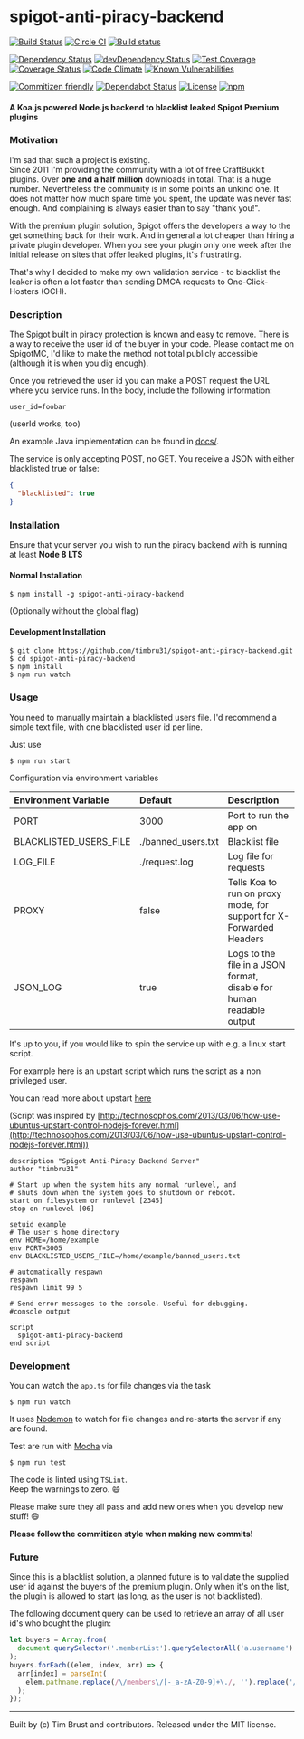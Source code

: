 # spigot-anti-piracy-backend

[![Build Status](https://travis-ci.org/timbru31/spigot-anti-piracy-backend.svg?branch=master)](https://travis-ci.org/timbru31/spigot-anti-piracy-backend)
[![Circle CI](https://img.shields.io/circleci/project/timbru31/spigot-anti-piracy-backend.svg)](https://circleci.com/gh/timbru31/spigot-anti-piracy-backend)
[![Build status](https://ci.appveyor.com/api/projects/status/asl8iebx2n19kv4y?svg=true)](https://ci.appveyor.com/project/timbru31/spigot-anti-piracy-backend)

[![Dependency Status](https://david-dm.org/timbru31/spigot-anti-piracy-backend.svg)](https://david-dm.org/timbru31/spigot-anti-piracy-backend)
[![devDependency Status](https://david-dm.org/timbru31/spigot-anti-piracy-backend/dev-status.svg)](https://david-dm.org/timbru31/spigot-anti-piracy-backend#info=devDependencies)
[![Test Coverage](https://codeclimate.com/github/timbru31/spigot-anti-piracy-backend/badges/coverage.svg)](https://codeclimate.com/github/timbru31/spigot-anti-piracy-backend/coverage)
[![Coverage Status](https://coveralls.io/repos/github/timbru31/spigot-anti-piracy-backend/badge.svg?branch=master)](https://coveralls.io/github/timbru31/spigot-anti-piracy-backend?branch=master)
[![Code Climate](https://codeclimate.com/github/timbru31/spigot-anti-piracy-backend/badges/gpa.svg)](https://codeclimate.com/github/timbru31/spigot-anti-piracy-backend)
[![Known Vulnerabilities](https://snyk.io/test/github/timbru31/spigot-anti-piracy-backend/badge.svg)](https://snyk.io/test/github/timbru31/spigot-anti-piracy-backend)

[![Commitizen friendly](https://img.shields.io/badge/commitizen-friendly-brightgreen.svg)](https://commitizen.github.io/cz-cli/)
[![Dependabot Status](https://api.dependabot.com/badges/status?host=github&repo=timbru31/spigot-anti-piracy-backend)](https://dependabot.com)
[![License](https://img.shields.io/badge/License-MIT-blue.svg)](LICENSE)
[![npm](https://img.shields.io/npm/v/spigot-anti-piracy-backend.svg)](https://www.npmjs.com/package/spigot-anti-piracy-backend)

#### A Koa.js powered Node.js backend to blacklist leaked Spigot Premium plugins

### Motivation

I'm sad that such a project is existing.  
Since 2011 I'm providing the community with a lot of free CraftBukkit plugins.
Over **one and a half million** downloads in total. That is a huge number.
Nevertheless the community is in some points an unkind one.
It does not matter how much spare time you spent, the update was never fast enough. And complaining is always easier than to say "thank you!".

With the premium plugin solution, Spigot offers the developers a way to the get something back for their work.
And in general a lot cheaper than hiring a private plugin developer.
When you see your plugin only one week after the initial release on sites that offer leaked plugins, it's frustrating.

That's why I decided to make my own validation service - to blacklist the leaker is often a lot faster than sending DMCA requests to One-Click-Hosters (OCH).

### Description

The Spigot built in piracy protection is known and easy to remove.
There is a way to receive the user id of the buyer in your code.
Please contact me on SpigotMC, I'd like to make the method not total publicly accessible (although it is when you dig enough).

Once you retrieved the user id you can make a POST request the URL where you service runs.
In the body, include the following information:

```
user_id=foobar
```

(userId works, too)

An example Java implementation can be found in [docs/](docs/).

The service is only accepting POST, no GET.
You receive a JSON with either blacklisted true or false:

```json
{
  "blacklisted": true
}
```

### Installation

Ensure that your server you wish to run the piracy backend with is running at least **Node 8 LTS**

#### Normal Installation

```shell
$ npm install -g spigot-anti-piracy-backend
```

(Optionally without the global flag)

#### Development Installation

```shell
$ git clone https://github.com/timbru31/spigot-anti-piracy-backend.git
$ cd spigot-anti-piracy-backend
$ npm install
$ npm run watch
```

### Usage

You need to manually maintain a blacklisted users file.
I'd recommend a simple text file, with one blacklisted user id per line.

Just use

```shell
$ npm run start
```

Configuration via environment variables

| Environment Variable   | Default            | Description                                                          |
| :--------------------- | :----------------- | :------------------------------------------------------------------- |
| PORT                   | 3000               | Port to run the app on                                               |
| BLACKLISTED_USERS_FILE | ./banned_users.txt | Blacklist file                                                       |
| LOG_FILE               | ./request.log      | Log file for requests                                                |
| PROXY                  | false              | Tells Koa to run on proxy mode, for support for X-Forwarded Headers  |
| JSON_LOG               | true               | Logs to the file in a JSON format, disable for human readable output |

It's up to you, if you would like to spin the service up with e.g. a linux start script.

For example here is an upstart script which runs the script as a non privileged user.

You can read more about upstart [here](http://upstart.ubuntu.com/cookbook)

(Script was inspired by [http://technosophos.com/2013/03/06/how-use-ubuntus-upstart-control-nodejs-forever.html](http://technosophos.com/2013/03/06/how-use-ubuntus-upstart-control-nodejs-forever.html))

```
description "Spigot Anti-Piracy Backend Server"
author "timbru31"

# Start up when the system hits any normal runlevel, and
# shuts down when the system goes to shutdown or reboot.
start on filesystem or runlevel [2345]
stop on runlevel [06]

setuid example
# The user's home directory
env HOME=/home/example
env PORT=3005
env BLACKLISTED_USERS_FILE=/home/example/banned_users.txt

# automatically respawn
respawn
respawn limit 99 5

# Send error messages to the console. Useful for debugging.
#console output

script
  spigot-anti-piracy-backend
end script
```

### Development

You can watch the `app.ts` for file changes via the task

```shell
$ npm run watch
```

It uses [Nodemon](https://nodemon.io) to watch for file changes and re-starts the server if any are found.

Test are run with [Mocha](https://mochajs.org) via

```shell
$ npm run test
```

The code is linted using `TSLint`.  
Keep the warnings to zero. :smile:

Please make sure they all pass and add new ones when you develop new stuff! :smile:

**Please follow the commitizen style when making new commits!**

### Future

Since this is a blacklist solution, a planned future is to validate the supplied user id against the buyers of the premium plugin.
Only when it's on the list, the plugin is allowed to start (as long, as the user is not blacklisted).

The following document query can be used to retrieve an array of all user id's who bought the plugin:

```js
let buyers = Array.from(
  document.querySelector('.memberList').querySelectorAll('a.username')
);
buyers.forEach((elem, index, arr) => {
  arr[index] = parseInt(
    elem.pathname.replace(/\/members\/[-_a-zA-Z0-9]+\./, '').replace('/', '')
  );
});
```

---

Built by (c) Tim Brust and contributors. Released under the MIT license.
